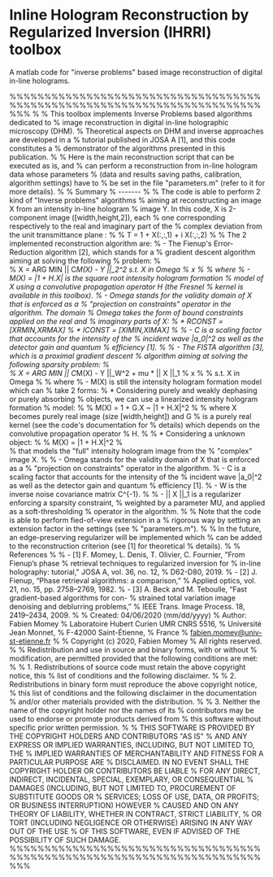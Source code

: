 # Inline Hologram Reconstruction by Regularized Inversion (IHRRI) toolbox
A matlab code for "inverse problems" based image reconstruction of digital in-line holograms. 

%%%%%%%%%%%%%%%%%%%%%%%%%%%%%%%%%%%%%%%%%%%%%%%%%%%%%%%%%%%%%%%%%%%%%%%%%%%
%
% This toolbox implements Inverse Problems based algorithms dedicated to
% image reconstruction in digital in-line holographic microscopy (DHM).
% Theoretical aspects on DHM and inverse approaches are developed in a
% tutorial published in JOSA A [1], and this code constitutes a 
% demonstrator of the algorithms presented in this publication.
%
% Here is the main reconstruction script that can be executed as is, and
% can perform a reconstruction from in-line hologram data whose parameters
% (data and results saving paths, calibration, algorithm settings) have to
% be set in the file "parameters.m" (refer to it for more details).
%
% Summary
% -------
%
% The code is able to perform 2 kind of "Inverse problems" algorithms
% aiming at reconstructing an image X from an intensity in-line hologram 
% image Y. In this code, X is 2-component image ([width,height,2]), each
% one corresponding respectively to the real and imaginary part of the
% complex deviation from the unit transmittance plane :
%
%                   T = 1 + X(:,:,1) + i X(:,:,2)
%
% The 2 implemented reconstruction algorithm are:
%   - The Fienup's Error-Reduction algorithm [2], which stands for a
%   gradient descent algorithm aiming at solving the following
%   problem:
%   
%   X   = ARG MIN   || C*M(X) - Y ||_2^2        s.t.    X in Omega
%            x
%
%   where 
%       - M(X) = |1 + H.X| is the square root intensity hologram formation 
%       model of X using a convolutive propagation operator H (the Fresnel 
%       kernel is available in this toolbox).
%       - Omega stands for the validity domain of X that is enforced as a
%       "projection on constraints" operator in the algorithm. The domain
%       Omega takes the form of bound constraints applied on the real and
%       imaginary parts of X:
%           * RCONST = [XRMIN,XRMAX]
%           * ICONST = [XIMIN,XIMAX]
%
%       - C is a scaling factor that accounts for the intensity of the 
%       incident wave |a_0|^2 as well as the detector gain and quantum 
%       efficiency [1].
%
%   - The FISTA algorithm [3], which is a proximal gradient descent
%   algorithm aiming at solving the following sparsity problem:
%   
%   X   = ARG MIN   || C*M(X) - Y ||_W^2 + mu * || X ||_1
%            x
%
%                                          s.t.    X in Omega
%
%   where 
%       - M(X) is still the intensity hologram formation model which can 
%       take 2 forms:
%           * Considering purely and weakly dephasing or purely absorbing 
%           objects, we can use a linearized intensity hologram formation
%           model:
%
%           M(X) = 1 + G.X ~ |1 + H.X|^2 
%
%           where X becomes purely real image (size [width,height]) and G
%           is a purely real kernel (see the code's documentation for
%           details) which depends on the convolutive propagation operator 
%           H.
%
%           * Considering a unknown object:
%
%           M(X) = |1 + H.X|^2 
%           
%           that models the "full" intensity hologram image from the
%           "complex" image X.
%
%       - Omega stands for the validity domain of X that is enforced as a
%       "projection on constraints" operator in the algorithm.
%       - C is a scaling factor that accounts for the intensity of the 
%       incident wave |a_0|^2 as well as the detector gain and quantum 
%       efficiency [1].
%       - W is the inverse noise covariance matrix C^{-1}.
%
%       - || X ||_1 is a regularizer enforcing a sparsity constraint,
%       weighted by a parameter MU, and applied as a soft-thresholding
%       operator in the algorithm.
%
% Note that the code is able to perform fied-of-view extension in a
% rigorous way by setting an extension factor in the settings (see
% "parameters.m").
%
% In the future, an edge-preserving regularizer will be implemented which
% can be added to the reconstruction criterion (see [1] for theoretical
% details).
%
% References
%
% - [1] F. Momey, L. Denis, T. Olivier, C. Fournier, "From Fienup’s phase 
%                   retrieval techniques to regularized inversion for 
%                   in-line holography: tutorial," JOSA A, vol. 36, no. 12, 
%                   D62-D80, 2019. 
% - [2] J. Fienup, “Phase retrieval algorithms: a comparison,”
%                   Applied optics, vol. 21, no. 15, pp. 2758–2769, 1982.
% - [3]  A. Beck and M. Teboulle, “Fast gradient-based algorithms for con-
%       strained total variation image denoising and deblurring problems,”
%       IEEE Trans. Image Process. 18, 2419–2434, 2009.
%
% Created: 04/06/2020 (mm/dd/yyyy)
% Author:   Fabien Momey
%           Laboratoire Hubert Curien UMR CNRS 5516, 
%           Université Jean Monnet, 
%           F-42000 Saint-Étienne, 
%           France
%           fabien.momey@univ-st-etienne.fr
%
% Copyright (c) 2020, Fabien Momey
% All rights reserved.
% 
% Redistribution and use in source and binary forms, with or without
% modification, are permitted provided that the following conditions are met:
% 
% 1. Redistributions of source code must retain the above copyright notice, this
%    list of conditions and the following disclaimer.
% 
% 2. Redistributions in binary form must reproduce the above copyright notice,
%    this list of conditions and the following disclaimer in the documentation
%    and/or other materials provided with the distribution.
% 
% 3. Neither the name of the copyright holder nor the names of its
%    contributors may be used to endorse or promote products derived from
%    this software without specific prior written permission.
% 
% THIS SOFTWARE IS PROVIDED BY THE COPYRIGHT HOLDERS AND CONTRIBUTORS "AS IS"
% AND ANY EXPRESS OR IMPLIED WARRANTIES, INCLUDING, BUT NOT LIMITED TO, THE
% IMPLIED WARRANTIES OF MERCHANTABILITY AND FITNESS FOR A PARTICULAR PURPOSE ARE
% DISCLAIMED. IN NO EVENT SHALL THE COPYRIGHT HOLDER OR CONTRIBUTORS BE LIABLE
% FOR ANY DIRECT, INDIRECT, INCIDENTAL, SPECIAL, EXEMPLARY, OR CONSEQUENTIAL
% DAMAGES (INCLUDING, BUT NOT LIMITED TO, PROCUREMENT OF SUBSTITUTE GOODS OR
% SERVICES; LOSS OF USE, DATA, OR PROFITS; OR BUSINESS INTERRUPTION) HOWEVER
% CAUSED AND ON ANY THEORY OF LIABILITY, WHETHER IN CONTRACT, STRICT LIABILITY,
% OR TORT (INCLUDING NEGLIGENCE OR OTHERWISE) ARISING IN ANY WAY OUT OF THE USE
% OF THIS SOFTWARE, EVEN IF ADVISED OF THE POSSIBILITY OF SUCH DAMAGE.
%%%%%%%%%%%%%%%%%%%%%%%%%%%%%%%%%%%%%%%%%%%%%%%%%%%%%%%%%%%%%%%%%%%%%%%%%%%
